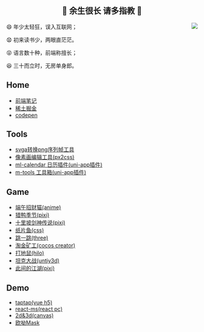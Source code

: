 <h2 align="center">👋 余生很长 请多指教 👋</h2>
<img src="https://github-readme-stats.vercel.app/api?username=jsmask&show_icons=true&include_all_commits=true" align="right">
<p>😄 年少太轻狂，误入互联网；</p>
<p>😧 初来读书少，两眼直茫茫。</p>
<p>😝 语言数十种，前端称擅长；</p>
<p>😆 三十而立时，无房单身郎。</p>

## Home

- [前端笔记](https://jsmask.gitee.io/note_blob/)
- [稀土掘金](https://juejin.cn/user/1204720472953240/posts)
- [codepen](https://codepen.io/jsmask)


## Tools

- [svga转换png序列帧工具](https://jsmask.github.io/svgatopngs/)
- [像素画编辑工具(px2css)](http://jsmask.gitee.io/px-dragon/)
- [ml-calendar 日历插件(uni-app插件)](https://ext.dcloud.net.cn/plugin?id=8410)
- [m-tools 工具箱(uni-app插件)](https://ext.dcloud.net.cn/plugin?id=8440)


## Game

- [端午招财猫(anime)](https://jsmask.gitee.io/dwgame_laohuji/)
- [猎鸭季节(pixi)](http://jsmask.gitee.io/duck-hunt/)
- [十里坡剑神传说(pixi)](https://juejin.cn/post/7083283393844084750)
- [纸片鱼(css)](https://codepen.io/jsmask/full/xxVaOMy)
- [跳一跳(three)](https://jsmask.github.io/jump-game/index.html)
- [淘金矿工(cocos creator)](https://jsmask.github.io/gold-miner/)
- [打地鼠(hilo)](https://jsmask.github.io/h5game/gopher.html)
- [坦克大战(untiy3d)](https://github.com/jsmask/Tank)
- [此间的江湖(pixi)](https://jsmask.github.io/show/02/index.html)

## Demo

- [taptap(vue h5)](https://jsmask.github.io/taptap/)
- [react-ms(react pc)](https://jsmask.github.io/react-ms)
- [2d&3d(canvas)](https://github.com/jsmask/JSCanvasTest)
- [欧呦Mask](https://jsmask.github.io/ouyou/index.html#/)

